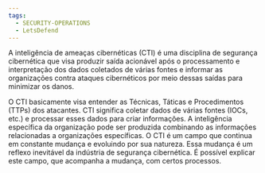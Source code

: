 ```yaml
---
tags:
  - SECURITY-OPERATIONS
  - LetsDefend
---
```

A inteligência de ameaças cibernéticas (CTI) é uma disciplina de segurança cibernética que visa produzir saída acionável após o processamento e interpretação dos dados coletados de várias fontes e informar as organizações contra ataques cibernéticos por meio dessas saídas para minimizar os danos.  
  
  
O CTI basicamente visa entender as Técnicas, Táticas e Procedimentos (TTPs) dos atacantes. CTI significa coletar dados de várias fontes (IOCs, etc.) e processar esses dados para criar informações. A inteligência específica da organização pode ser produzida combinando as informações relacionadas a organizações específicas. O CTI é um campo que continua em constante mudança e evoluindo por sua natureza. Essa mudança é um reflexo inevitável da indústria de segurança cibernética. É possível explicar este campo, que acompanha a mudança, com certos processos.